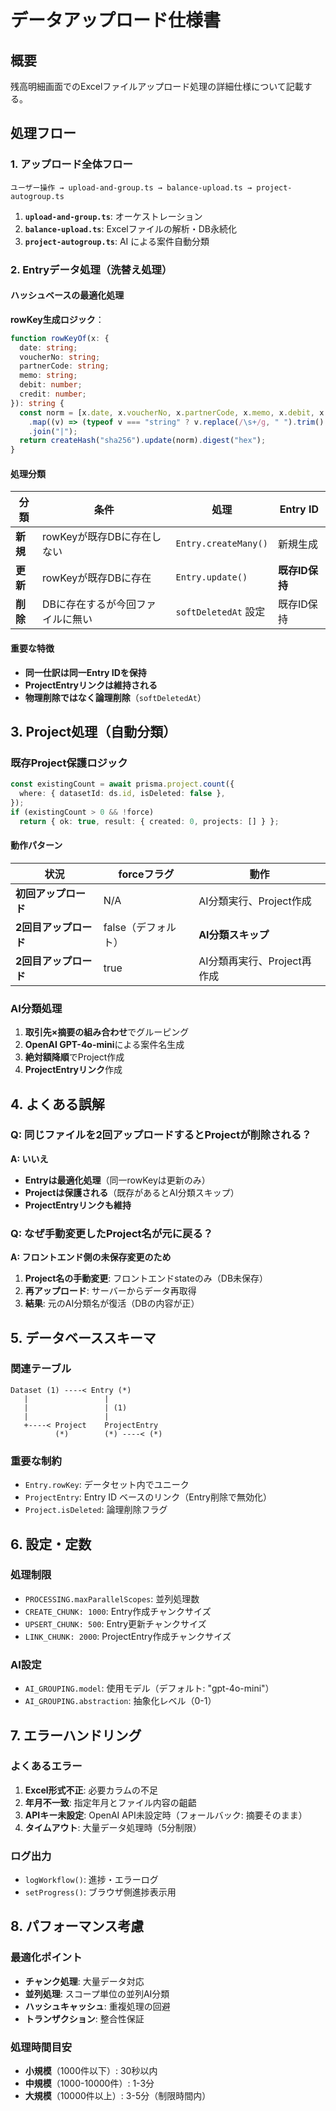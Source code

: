 # データアップロード仕様書

## 概要
残高明細画面でのExcelファイルアップロード処理の詳細仕様について記載する。

## 処理フロー

### 1. アップロード全体フロー
```
ユーザー操作 → upload-and-group.ts → balance-upload.ts → project-autogroup.ts
```

1. **`upload-and-group.ts`**: オーケストレーション
2. **`balance-upload.ts`**: Excelファイルの解析・DB永続化
3. **`project-autogroup.ts`**: AI による案件自動分類

### 2. Entryデータ処理（洗替え処理）

#### ハッシュベースの最適化処理

**rowKey生成ロジック**：
```typescript
function rowKeyOf(x: {
  date: string;
  voucherNo: string;
  partnerCode: string;
  memo: string;
  debit: number;
  credit: number;
}): string {
  const norm = [x.date, x.voucherNo, x.partnerCode, x.memo, x.debit, x.credit]
    .map((v) => (typeof v === "string" ? v.replace(/\s+/g, " ").trim() : String(v)))
    .join("|");
  return createHash("sha256").update(norm).digest("hex");
}
```

#### 処理分類

| 分類 | 条件 | 処理 | Entry ID |
|------|------|------|----------|
| **新規** | rowKeyが既存DBに存在しない | `Entry.createMany()` | 新規生成 |
| **更新** | rowKeyが既存DBに存在 | `Entry.update()` | **既存ID保持** |
| **削除** | DBに存在するが今回ファイルに無い | `softDeletedAt` 設定 | 既存ID保持 |

#### 重要な特徴

- **同一仕訳は同一Entry IDを保持**
- **ProjectEntryリンクは維持される**
- **物理削除ではなく論理削除**（`softDeletedAt`）

## 3. Project処理（自動分類）

### 既存Project保護ロジック
```typescript
const existingCount = await prisma.project.count({
  where: { datasetId: ds.id, isDeleted: false },
});
if (existingCount > 0 && !force)
  return { ok: true, result: { created: 0, projects: [] } };
```

#### 動作パターン

| 状況 | forceフラグ | 動作 |
|------|-------------|------|
| **初回アップロード** | N/A | AI分類実行、Project作成 |
| **2回目アップロード** | false（デフォルト） | **AI分類スキップ** |
| **2回目アップロード** | true | AI分類再実行、Project再作成 |

### AI分類処理

1. **取引先×摘要の組み合わせ**でグルーピング
2. **OpenAI GPT-4o-mini**による案件名生成
3. **絶対額降順**でProject作成
4. **ProjectEntryリンク**作成

## 4. よくある誤解

### Q: 同じファイルを2回アップロードするとProjectが削除される？
**A: いいえ**

- **Entryは最適化処理**（同一rowKeyは更新のみ）
- **Projectは保護される**（既存があるとAI分類スキップ）
- **ProjectEntryリンクも維持**

### Q: なぜ手動変更したProject名が元に戻る？
**A: フロントエンド側の未保存変更のため**

1. **Project名の手動変更**: フロントエンドstateのみ（DB未保存）
2. **再アップロード**: サーバーからデータ再取得
3. **結果**: 元のAI分類名が復活（DBの内容が正）

## 5. データベーススキーマ

### 関連テーブル
```
Dataset (1) ----< Entry (*)
   |                 |
   |                 | (1)
   |                 |
   +----< Project    ProjectEntry
          (*)        (*) ----< (*)
```

### 重要な制約
- `Entry.rowKey`: データセット内でユニーク
- `ProjectEntry`: Entry ID ベースのリンク（Entry削除で無効化）
- `Project.isDeleted`: 論理削除フラグ

## 6. 設定・定数

### 処理制限
- `PROCESSING.maxParallelScopes`: 並列処理数
- `CREATE_CHUNK: 1000`: Entry作成チャンクサイズ
- `UPSERT_CHUNK: 500`: Entry更新チャンクサイズ
- `LINK_CHUNK: 2000`: ProjectEntry作成チャンクサイズ

### AI設定
- `AI_GROUPING.model`: 使用モデル（デフォルト: "gpt-4o-mini"）
- `AI_GROUPING.abstraction`: 抽象化レベル（0-1）

## 7. エラーハンドリング

### よくあるエラー
1. **Excel形式不正**: 必要カラムの不足
2. **年月不一致**: 指定年月とファイル内容の齟齬
3. **APIキー未設定**: OpenAI API未設定時（フォールバック: 摘要そのまま）
4. **タイムアウト**: 大量データ処理時（5分制限）

### ログ出力
- `logWorkflow()`: 進捗・エラーログ
- `setProgress()`: ブラウザ側進捗表示用

## 8. パフォーマンス考慮

### 最適化ポイント
- **チャンク処理**: 大量データ対応
- **並列処理**: スコープ単位の並列AI分類
- **ハッシュキャッシュ**: 重複処理の回避
- **トランザクション**: 整合性保証

### 処理時間目安
- **小規模**（1000件以下）: 30秒以内
- **中規模**（1000-10000件）: 1-3分
- **大規模**（10000件以上）: 3-5分（制限時間内）